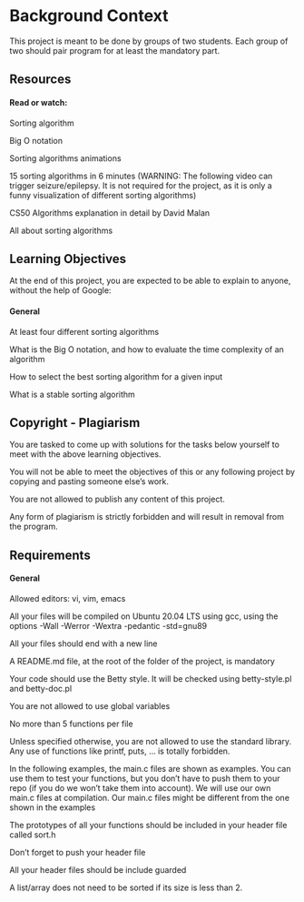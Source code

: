 <h1>Background Context</h1>
<p>This project is meant to be done by groups of two students. Each group of two should pair program for at least the mandatory part.</p>

<h2>Resources</h2>
<h4>Read or watch:</h4>

<p>Sorting algorithm</p>
<p>Big O notation</p>
<p>Sorting algorithms animations</p>
<p>15 sorting algorithms in 6 minutes (WARNING: The following video can trigger seizure/epilepsy. It is not required for the project, as it is only a funny visualization of different sorting algorithms)</p>
<p>CS50 Algorithms explanation in detail by David Malan</p>
<p>All about sorting algorithms</p>

<h2>Learning Objectives</h2>
<p>At the end of this project, you are expected to be able to explain to anyone, without the help of Google:</p>

<h4>General</h4>
<p>At least four different sorting algorithms</p>
<p>What is the Big O notation, and how to evaluate the time complexity of an algorithm<br>
<p>How to select the best sorting algorithm for a given input<br>
<p>What is a stable sorting algorithm

<h2>Copyright - Plagiarism</h2>
<p>You are tasked to come up with solutions for the tasks below yourself to meet with the above learning objectives.<br>
<p>You will not be able to meet the objectives of this or any following project by copying and pasting someone else’s work.<br>
<p>You are not allowed to publish any content of this project.<br>
<p>Any form of plagiarism is strictly forbidden and will result in removal from the program.</p>

<h2>Requirements</h2>
<h4>General</h4>
<p>Allowed editors: vi, vim, emacs<br>
<p>All your files will be compiled on Ubuntu 20.04 LTS using gcc, using the options -Wall -Werror -Wextra -pedantic -std=gnu89<br>
<p>All your files should end with a new line</p>
<p>A README.md file, at the root of the folder of the project, is mandatory</p>
<p>Your code should use the Betty style. It will be checked using betty-style.pl and betty-doc.pl</p>
<p>You are not allowed to use global variables</p>
<p>No more than 5 functions per file</p>
<p>Unless specified otherwise, you are not allowed to use the standard library. Any use of functions like printf, puts, … is totally forbidden.</p>
<p>In the following examples, the main.c files are shown as examples. You can use them to test your functions, but you don’t have to push them to your repo (if you do we won’t take them into account). We will use our own main.c files at compilation. Our main.c files might be different from the one shown in the examples</p>
<p>The prototypes of all your functions should be included in your header file called sort.h</p>
<p>Don’t forget to push your header file</p>
<p>All your header files should be include guarded</p>
<p>A list/array does not need to be sorted if its size is less than 2.</p>
